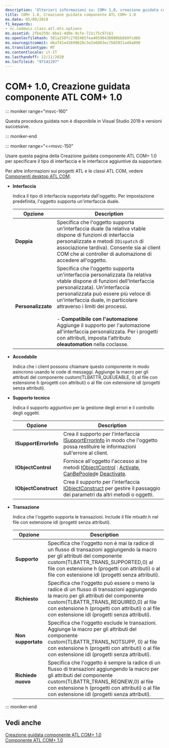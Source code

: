 ```yaml
---
description: 'Ulteriori informazioni su: COM+ 1,0, creazione guidata componente ATL COM+ 1,0'
title: COM+ 1.0, Creazione guidata componente ATL COM+ 1.0
ms.date: 05/09/2019
f1_keywords:
- vc.codewiz.class.atl.mts.options
ms.assetid: 2fbe259c-6be1-4d0e-9cfe-721c75c97cb1
ms.openlocfilehash: 581a258fc2702465fea40590430080bb6b9fcd66
ms.sourcegitcommit: d6af41e42699628c3e2e6063ec7b03931a49a098
ms.translationtype: MT
ms.contentlocale: it-IT
ms.lasthandoff: 12/11/2020
ms.locfileid: "97141297"
---
```

# <a name="com-10-atl-com-10-component-wizard"></a>COM+ 1.0, Creazione guidata componente ATL COM+ 1.0

::: moniker range="msvc-160"

Questa procedura guidata non è disponibile in Visual Studio 2019 e versioni successive.

::: moniker-end

::: moniker range="<=msvc-150"

Usare questa pagina della Creazione guidata componente ATL COM+ 1.0 per specificare il tipo di interfaccia e le interfacce aggiuntive da supportare.

Per altre informazioni sui progetti ATL e le classi ATL COM, vedere [Componenti desktop ATL COM](../../atl/atl-com-desktop-components.md).

- **Interfaccia**

   Indica il tipo di interfaccia supportata dall'oggetto. Per impostazione predefinita, l'oggetto supporta un'interfaccia duale.

   |Opzione|Description|
   |------------|-----------------|
   |**Doppia**|Specifica che l'oggetto supporta un'interfaccia duale (la relativa vtable dispone di funzioni di interfaccia personalizzate e metodi `IDispatch` di associazione tardiva). Consente sia ai client COM che ai controller di automazione di accedere all'oggetto.|
   |**Personalizzato**|Specifica che l'oggetto supporta un'interfaccia personalizzata (la relativa vtable dispone di funzioni dell'interfaccia personalizzata). Un'interfaccia personalizzata può essere più veloce di un'interfaccia duale, in particolare attraverso i limiti dei processi.<br /><br /> - **Compatibile con l'automazione** Aggiunge il supporto per l'automazione all'interfaccia personalizzata. Per i progetti con attributi, imposta l'attributo **oleautomation** nella coclasse.|

- **Accodabile**

   Indica che i client possono chiamare questo componente in modo asincrono usando le code di messaggi. Aggiunge la macro per gli attributi del componente custom(TLBATTR_QUEUEABLE, 0) al file con estensione h (progetti con attributi) o al file con estensione idl (progetti senza attributi).

- **Supporto tecnico**

   Indica il supporto aggiuntivo per la gestione degli errori e il controllo degli oggetti.

   |Opzione|Description|
   |------------|-----------------|
   |**ISupportErrorInfo**|Crea il supporto per l'interfaccia [ISupportErrorInfo](../../atl/reference/isupporterrorinfoimpl-class.md) in modo che l'oggetto possa restituire le informazioni sull'errore al client.|
   |**IObjectControl**|Fornisce all'oggetto l'accesso ai tre metodi [IObjectControl](/windows/win32/api/comsvcs/nn-comsvcs-iobjectcontrol) : [Activate](/windows/win32/api/comsvcs/nf-comsvcs-iobjectcontrol-activate), [CanBePooled](/windows/win32/api/comsvcs/nf-comsvcs-iobjectcontrol-canbepooled)e [Deactivate](/windows/win32/api/comsvcs/nf-comsvcs-iobjectcontrol-deactivate).|
   |**IObjectConstruct**|Crea il supporto per l'interfaccia [IObjectConstruct](/windows/win32/api/comsvcs/nn-comsvcs-iobjectconstruct) per gestire il passaggio dei parametri da altri metodi o oggetti.|

- **Transazione**

   Indica che l'oggetto supporta le transazioni. Include il file mtxattr.h nel file con estensione idl (progetti senza attributi).

   |Opzione|Description|
   |------------|-----------------|
   |**Supporto**|Specifica che l'oggetto non è mai la radice di un flusso di transazioni aggiungendo la macro per gli attributi del componente custom(TLBATTR_TRANS_SUPPORTED,0) al file con estensione h (progetti con attributi) o al file con estensione idl (progetti senza attributi).|
   |**Richiesto**|Specifica che l'oggetto può essere o meno la radice di un flusso di transazioni aggiungendo la macro per gli attributi del componente custom(TLBATTR_TRANS_REQUIRED,0) al file con estensione h (progetti con attributi) o al file con estensione idl (progetti senza attributi).|
   |**Non supportato**|Specifica che l'oggetto esclude le transazioni. Aggiunge la macro per gli attributi del componente custom(TLBATTR_TRANS_NOTSUPP, 0) al file con estensione h (progetti con attributi) o al file con estensione idl (progetti senza attributi).|
   |**Richiede nuovo**|Specifica che l'oggetto è sempre la radice di un flusso di transazioni aggiungendo la macro per gli attributi del componente custom(TLBATTR_TRANS_REQNEW,0) al file con estensione h (progetti con attributi) o al file con estensione idl (progetti senza attributi).|

::: moniker-end

## <a name="see-also"></a>Vedi anche

[Creazione guidata componente ATL COM+ 1.0](../../atl/reference/atl-com-plus-1-0-component-wizard.md)<br/>
[Componente ATL COM+ 1.0](../../atl/reference/adding-an-atl-com-plus-1-0-component.md)
